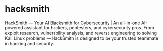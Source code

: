 # hacksmith
HackSmith — Your AI Blacksmith for Cybersecurity | An all-in-one AI-powered assistant for hackers, pentesters, and cybersecurity pros. From exploit research, vulnerability analysis, and reverse engineering to solving Kali Linux problems — HackSmith is designed to be your trusted teammate in hacking and security.
